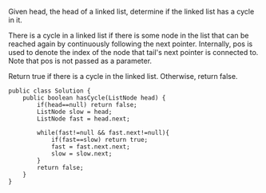 Given head, the head of a linked list, determine if the linked list has a cycle in it.

There is a cycle in a linked list if there is some node in the list that can be reached again by continuously following the next pointer. Internally, pos is used to denote the index of the node that tail's next pointer is connected to. Note that pos is not passed as a parameter.

Return true if there is a cycle in the linked list. Otherwise, return false.

```
public class Solution {
    public boolean hasCycle(ListNode head) {
        if(head==null) return false;
        ListNode slow = head;
        ListNode fast = head.next;

        while(fast!=null && fast.next!=null){
            if(fast==slow) return true;
            fast = fast.next.next;
            slow = slow.next;
        }
        return false;
    }
}
```
